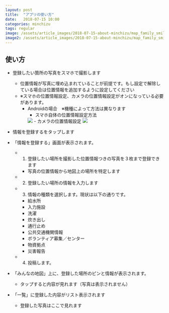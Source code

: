 ```yaml
---
layout: post
title:  "アプリの使い方"
date:   2018-07-15 10:00
categories: minchizu
tags: regular
image: /assets/article_images/2018-07-15-about-minchizu/map_family_smile.png
image2: /assets/article_images/2018-07-15-about-minchizu/map_family_smile.png
---
```


## 使い方
- 登録したい箇所の写真をスマホで撮影します
    - 位置情報が写真に埋め込まれていることが前提です。もし設定で解除している場合は位置情報を追加するように設定してください
    - ※スマホの位置情報設定、カメラの位置情報設定がオンになっている必要があります。
        - Androidの場合　※機種によって方法は異なります
            - スマホ自体の位置情報設定方法
            <img src="/minchizu-lp/assets/article_images/2018-07-15-how2install/2018-07-15-how2use_phone.jpg"/>
            - カメラの位置情報設定
            <img src="/minchizu-lp/assets/article_images/2018-07-15-how2install/2018-07-15-how2use_camera.jpg"/>
- 情報を登録するをタップします
- 「情報を登録する」画面が表示されます。

    - 1) 登録したい場所を撮影した位置情報つきの写真を３枚まで登録できます
        - 写真の位置情報から地図上の場所を特定します
    - 2) 登録したい場所の情報を入力します
    - 3) 情報の種類を選択します。現状は以下の通りです。
        - 給水所
        - 入力施設
        - 洗濯
        - 炊き出し
        - 通行止め
        - 公共交通機関情報
        - ボランティア募集／センター
        - 物資拠点
        - 災害報告
    - 4) 投稿します。

- 「みんなの地図」上に、登録した場所のピンと情報が表示されます。
    - タップすると内容が見れます（写真は表示されません）

- 「一覧」に登録した内容がリスト表示されます
    - 登録した写真はここで見れます

